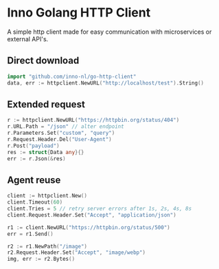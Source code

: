 # Inno Golang HTTP Client

A simple http client made for easy communication with microservices or external API's.

## Direct download

```go
import "github.com/inno-nl/go-http-client"
data, err := httpclient.NewURL("http://localhost/test").String()
```

## Extended request

```go
r := httpclient.NewURL("https://httpbin.org/status/404")
r.URL.Path = "/json" // alter endpoint
r.Parameters.Set("custom", "query")
r.Request.Header.Del("User-Agent")
r.Post("payload")
res := struct{Data any}{}
err := r.Json(&res)
```

## Agent reuse

```go
client := httpclient.New()
client.Timeout(60)
client.Tries = 5 // retry server errors after 1s, 2s, 4s, 8s
client.Request.Header.Set("Accept", "application/json")

r1 := client.NewURL("https://httpbin.org/status/500")
err = r1.Send()

r2 := r1.NewPath("/image")
r2.Request.Header.Set("Accept", "image/webp")
img, err := r2.Bytes()
```
